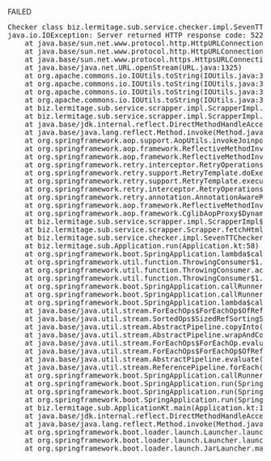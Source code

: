 FAILED

<pre>Checker class biz.lermitage.sub.service.checker.impl.SevenTTChecker failed, ignoring
java.io.IOException: Server returned HTTP response code: 522 for URL: https://ramensoftware.com/downloads/7tt_setup.exe?changelog
	at java.base/sun.net.www.protocol.http.HttpURLConnection.getInputStream0(HttpURLConnection.java:2014)
	at java.base/sun.net.www.protocol.http.HttpURLConnection.getInputStream(HttpURLConnection.java:1615)
	at java.base/sun.net.www.protocol.https.HttpsURLConnectionImpl.getInputStream(HttpsURLConnectionImpl.java:223)
	at java.base/java.net.URL.openStream(URL.java:1325)
	at org.apache.commons.io.IOUtils.toString(IOUtils.java:3204)
	at org.apache.commons.io.IOUtils.toString(IOUtils.java:3179)
	at org.apache.commons.io.IOUtils.toString(IOUtils.java:3293)
	at org.apache.commons.io.IOUtils.toString(IOUtils.java:3252)
	at biz.lermitage.sub.service.scrapper.impl.ScrapperImpl.downloadAsText(ScrapperImpl.kt:67)
	at biz.lermitage.sub.service.scrapper.impl.ScrapperImpl.fetchHtml(ScrapperImpl.kt:45)
	at java.base/jdk.internal.reflect.DirectMethodHandleAccessor.invoke(DirectMethodHandleAccessor.java:103)
	at java.base/java.lang.reflect.Method.invoke(Method.java:580)
	at org.springframework.aop.support.AopUtils.invokeJoinpointUsingReflection(AopUtils.java:360)
	at org.springframework.aop.framework.ReflectiveMethodInvocation.invokeJoinpoint(ReflectiveMethodInvocation.java:196)
	at org.springframework.aop.framework.ReflectiveMethodInvocation.proceed(ReflectiveMethodInvocation.java:163)
	at org.springframework.retry.interceptor.RetryOperationsInterceptor$1.doWithRetry(RetryOperationsInterceptor.java:114)
	at org.springframework.retry.support.RetryTemplate.doExecute(RetryTemplate.java:357)
	at org.springframework.retry.support.RetryTemplate.execute(RetryTemplate.java:246)
	at org.springframework.retry.interceptor.RetryOperationsInterceptor.invoke(RetryOperationsInterceptor.java:135)
	at org.springframework.retry.annotation.AnnotationAwareRetryOperationsInterceptor.invoke(AnnotationAwareRetryOperationsInterceptor.java:162)
	at org.springframework.aop.framework.ReflectiveMethodInvocation.proceed(ReflectiveMethodInvocation.java:184)
	at org.springframework.aop.framework.CglibAopProxy$DynamicAdvisedInterceptor.intercept(CglibAopProxy.java:728)
	at biz.lermitage.sub.service.scrapper.impl.ScrapperImpl$$SpringCGLIB.fetchHtml(<generated>)
	at biz.lermitage.sub.service.scrapper.Scrapper.fetchHtml$default(Scrapper.kt:11)
	at biz.lermitage.sub.service.checker.impl.SevenTTChecker.check(SevenTTChecker.kt:21)
	at biz.lermitage.sub.Application.run(Application.kt:58)
	at org.springframework.boot.SpringApplication.lambda$callRunner$5(SpringApplication.java:788)
	at org.springframework.util.function.ThrowingConsumer$1.acceptWithException(ThrowingConsumer.java:82)
	at org.springframework.util.function.ThrowingConsumer.accept(ThrowingConsumer.java:60)
	at org.springframework.util.function.ThrowingConsumer$1.accept(ThrowingConsumer.java:86)
	at org.springframework.boot.SpringApplication.callRunner(SpringApplication.java:796)
	at org.springframework.boot.SpringApplication.callRunner(SpringApplication.java:787)
	at org.springframework.boot.SpringApplication.lambda$callRunners$3(SpringApplication.java:772)
	at java.base/java.util.stream.ForEachOps$ForEachOp$OfRef.accept(ForEachOps.java:184)
	at java.base/java.util.stream.SortedOps$SizedRefSortingSink.end(SortedOps.java:357)
	at java.base/java.util.stream.AbstractPipeline.copyInto(AbstractPipeline.java:510)
	at java.base/java.util.stream.AbstractPipeline.wrapAndCopyInto(AbstractPipeline.java:499)
	at java.base/java.util.stream.ForEachOps$ForEachOp.evaluateSequential(ForEachOps.java:151)
	at java.base/java.util.stream.ForEachOps$ForEachOp$OfRef.evaluateSequential(ForEachOps.java:174)
	at java.base/java.util.stream.AbstractPipeline.evaluate(AbstractPipeline.java:234)
	at java.base/java.util.stream.ReferencePipeline.forEach(ReferencePipeline.java:596)
	at org.springframework.boot.SpringApplication.callRunners(SpringApplication.java:772)
	at org.springframework.boot.SpringApplication.run(SpringApplication.java:325)
	at org.springframework.boot.SpringApplication.run(SpringApplication.java:1361)
	at org.springframework.boot.SpringApplication.run(SpringApplication.java:1350)
	at biz.lermitage.sub.ApplicationKt.main(Application.kt:143)
	at java.base/jdk.internal.reflect.DirectMethodHandleAccessor.invoke(DirectMethodHandleAccessor.java:103)
	at java.base/java.lang.reflect.Method.invoke(Method.java:580)
	at org.springframework.boot.loader.launch.Launcher.launch(Launcher.java:102)
	at org.springframework.boot.loader.launch.Launcher.launch(Launcher.java:64)
	at org.springframework.boot.loader.launch.JarLauncher.main(JarLauncher.java:40)

</pre>